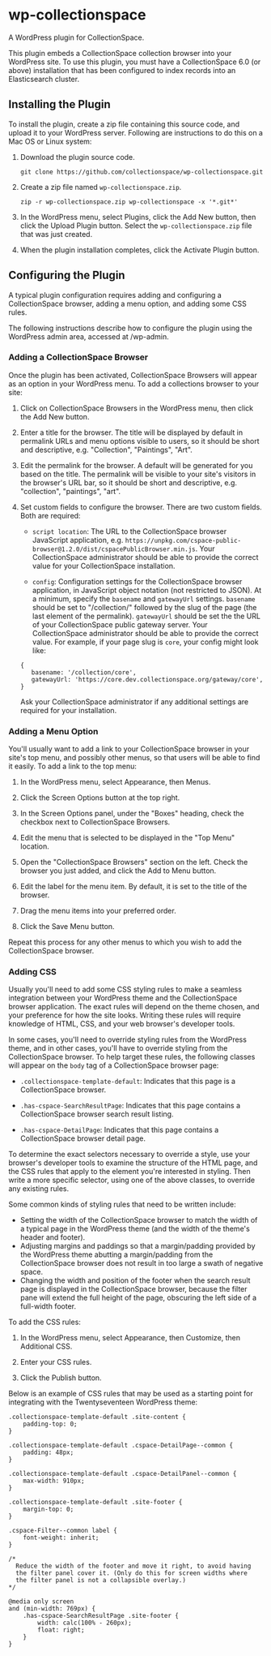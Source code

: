 # wp-collectionspace

A WordPress plugin for CollectionSpace.

This plugin embeds a CollectionSpace collection browser into your WordPress site. To use this plugin, you must have a CollectionSpace 6.0 (or above) installation that has been configured to index records into an Elasticsearch cluster.

## Installing the Plugin

To install the plugin, create a zip file containing this source code, and upload it to your WordPress server. Following are instructions to do this on a Mac OS or Linux system:

1. Download the plugin source code.
   ```
   git clone https://github.com/collectionspace/wp-collectionspace.git
   ```

1. Create a zip file named `wp-collectionspace.zip`.
   ```
   zip -r wp-collectionspace.zip wp-collectionspace -x '*.git*'
   ```

1. In the WordPress menu, select Plugins, click the Add New button, then click the Upload Plugin button. Select the `wp-collectionspace.zip` file that was just created.

1. When the plugin installation completes, click the Activate Plugin button.

## Configuring the Plugin

A typical plugin configuration requires adding and configuring a CollectionSpace browser, adding a menu option, and adding some CSS rules.

The following instructions describe how to configure the plugin using the WordPress admin area, accessed at /wp-admin.

### Adding a CollectionSpace Browser

Once the plugin has been activated, CollectionSpace Browsers will appear as an option in your WordPress menu. To add a collections browser to your site:

1. Click on CollectionSpace Browsers in the WordPress menu, then click the Add New button.

1. Enter a title for the browser. The title will be displayed by default in permalink URLs and menu options visible to users, so it should be short and descriptive, e.g. "Collection", "Paintings", "Art".

1. Edit the permalink for the browser. A default will be generated for you based on the title. The permalink will be visible to your site's visitors in the browser's URL bar, so it should be short and descriptive, e.g. "collection", "paintings", "art".

1. Set custom fields to configure the browser. There are two custom fields. Both are required:
   - `script location`: The URL to the CollectionSpace browser JavaScript application, e.g. `https://unpkg.com/cspace-public-browser@1.2.0/dist/cspacePublicBrowser.min.js`. Your CollectionSpace administrator should be able to provide the correct value for your CollectionSpace installation.

   - `config`: Configuration settings for the CollectionSpace browser application, in JavaScript object notation (not restricted to JSON). At a minimum, specify the `basename` and `gatewayUrl` settings. `basename` should be set to "/collection/" followed by the slug of the page (the last element of the permalink). `gatewayUrl` should be set the the URL of your CollectionSpace public gateway server. Your CollectionSpace administrator should be able to provide the correct value. For example, if your page slug is `core`, your config might look like:
   ```
   {
      basename: '/collection/core',
      gatewayUrl: 'https://core.dev.collectionspace.org/gateway/core',
   }
   ```
   Ask your CollectionSpace administrator if any additional settings are required for your installation.

### Adding a Menu Option

You'll usually want to add a link to your CollectionSpace browser in your site's top menu, and possibly other menus, so that users will be able to find it easily. To add a link to the top menu:

1. In the WordPress menu, select Appearance, then Menus.

1. Click the Screen Options button at the top right.

1. In the Screen Options panel, under the "Boxes" heading, check the checkbox next to CollectionSpace Browsers.

1. Edit the menu that is selected to be displayed in the "Top Menu" location.

1. Open the "CollectionSpace Browsers" section on the left. Check the browser you just added, and click the Add to Menu button.

1. Edit the label for the menu item. By default, it is set to the title of the browser.

1. Drag the menu items into your preferred order.

1. Click the Save Menu button.

Repeat this process for any other menus to which you wish to add the CollectionSpace browser.

### Adding CSS

Usually you'll need to add some CSS styling rules to make a seamless integration between your WordPress theme and the CollectionSpace browser application. The exact rules will depend on the theme chosen, and your preference for how the site looks. Writing these rules will require knowledge of HTML, CSS, and your web browser's developer tools.

In some cases, you'll need to override styling rules from the WordPress theme, and in other cases, you'll have to override styling from the CollectionSpace browser. To help target these rules, the following classes will appear on the `body` tag of a CollectionSpace browser page:

- `.collectionspace-template-default`: Indicates that this page is a CollectionSpace browser.

- `.has-cspace-SearchResultPage`: Indicates that this page contains a CollectionSpace browser search result listing.

- `.has-cspace-DetailPage`: Indicates that this page contains a CollectionSpace browser detail page.

To determine the exact selectors necessary to override a style, use your browser's developer tools to examine the structure of the HTML page, and the CSS rules that apply to the element you're interested in styling. Then write a more specific selector, using one of the above classes, to override any existing rules.

Some common kinds of styling rules that need to be written include:

- Setting the width of the CollectionSpace browser to match the width of a typical page in the WordPress theme (and the width of the theme's header and footer).
- Adjusting margins and paddings so that a margin/padding provided by the WordPress theme abutting a margin/padding from the CollectionSpace browser does not result in too large a swath of negative space.
- Changing the width and position of the footer when the search result page is displayed in the CollectionSpace browser, because the filter pane will extend the full height of the page, obscuring the left side of a full-width footer.

To add the CSS rules:

1. In the WordPress menu, select Appearance, then Customize, then Additional CSS.

1. Enter your CSS rules.

1. Click the Publish button.

Below is an example of CSS rules that may be used as a starting point for integrating with the Twentyseventeen WordPress theme:

```
.collectionspace-template-default .site-content {
	padding-top: 0;
}

.collectionspace-template-default .cspace-DetailPage--common {
	padding: 48px;
}

.collectionspace-template-default .cspace-DetailPanel--common {
	max-width: 910px;
}

.collectionspace-template-default .site-footer {
	margin-top: 0;
}

.cspace-Filter--common label {
	font-weight: inherit;
}

/*
  Reduce the width of the footer and move it right, to avoid having
  the filter panel cover it. (Only do this for screen widths where
  the filter panel is not a collapsible overlay.)
*/

@media only screen
and (min-width: 769px) {
	.has-cspace-SearchResultPage .site-footer {
		width: calc(100% - 260px);
		float: right;
	}
}
```
